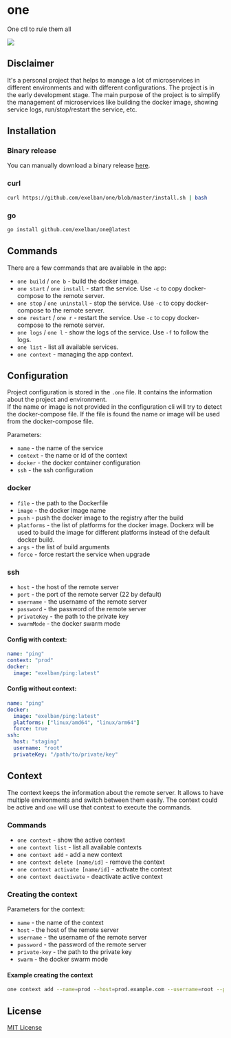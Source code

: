# one
One ctl to rule them all

![](https://serhiy.s3.eu-central-1.amazonaws.com/Github_repo/one/cover.png)

## Disclaimer
It's a personal project that helps to manage a lot of microservices in different environments and with different configurations. The project is in the early development stage.
The main purpose of the project is to simplify the management of microservices like building the docker image, showing service logs, run/stop/restart the service, etc.

## Installation
### Binary release
You can manually download a binary release [here](https://github.com/exelban/one/releases).

### curl
```bash
curl https://github.com/exelban/one/blob/master/install.sh | bash
```

### go
```bash
go install github.com/exelban/one@latest
```

## Commands
There are a few commands that are available in the app:

- `one build` / `one b` - build the docker image.
- `one start` / `one install` - start the service. Use `-c` to copy docker-compose to the remote server.
- `one stop` / `one uninstall` - stop the service. Use `-c` to copy docker-compose to the remote server.
- `one restart` / `one r` - restart the service. Use `-c` to copy docker-compose to the remote server.
- `one logs` / `one l` - show the logs of the service. Use `-f` to follow the logs.
- `one list` - list all available services.
- `one context` - managing the app context.

## Configuration
Project configuration is stored in the `.one` file. It contains the information about the project and environment.  
If the name or image is not provided in the configuration cli will try to detect the docker-compose file. If the file is found the name or image will be used from the docker-compose file.

Parameters:

- `name` - the name of the service
- `context` - the name or id of the context
- `docker` - the docker container configuration
- `ssh` - the ssh configuration

### docker
- `file` - the path to the Dockerfile
- `image` - the docker image name
- `push` - push the docker image to the registry after the build
- `platforms` - the list of platforms for the docker image. Dockerx will be used to build the image for different platforms instead of the default docker build.
- `args` - the list of build arguments
- `force` - force restart the service when upgrade

### ssh
- `host` - the host of the remote server
- `port` - the port of the remote server (22 by default)
- `username` - the username of the remote server
- `password` - the password of the remote server
- `privateKey` - the path to the private key
- `swarmMode` - the docker swarm mode

#### Config with context:
```yaml
name: "ping"
context: "prod"
docker:
  image: "exelban/ping:latest"
```

#### Config without context:
```yaml
name: "ping"
docker:
  image: "exelban/ping:latest"
  platforms: ["linux/amd64", "linux/arm64"]
  force: true
ssh:
  host: "staging"
  username: "root"
  privateKey: "/path/to/private/key"
```

## Context
The context keeps the information about the remote server. It allows to have multiple environments and switch between them easily. The context could be active and `one` will use that context to execute the commands.

### Commands
- `one context` - show the active context
- `one context list` - list all available contexts
- `one context add` - add a new context
- `one context delete [name/id]` - remove the context
- `one context activate [name/id]` - activate the context
- `one context deactivate` - deactivate active context

### Creating the context
Parameters for the context:

- `name` - the name of the context
- `host` - the host of the remote server
- `username` - the username of the remote server
- `password` - the password of the remote server
- `private-key` - the path to the private key
- `swarm` - the docker swarm mode

#### Example creating the context
```bash
one context add --name=prod --host=prod.example.com --username=root --private-key=/path/to/private/key
```

## License
[MIT License](https://github.com/exelban/one/blob/master/LICENSE)